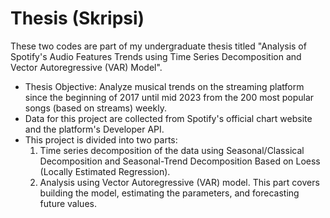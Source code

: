 # Thesis (Skripsi)

These two codes are part of my undergraduate thesis titled "Analysis of Spotify's Audio Features Trends using Time Series Decomposition and Vector Autoregressive (VAR) Model".
- Thesis Objective: Analyze musical trends on the streaming platform since the beginning of 2017 until mid 2023 from the 200 most popular songs (based on streams) weekly.
- Data for this project are collected from Spotify's official chart website and the platform's Developer API.
- This project is divided into two parts:
  1. Time series decomposition of the data using Seasonal/Classical Decomposition and Seasonal-Trend Decomposition Based on Loess (Locally Estimated Regression).
  2. Analysis using Vector Autoregressive (VAR) model. This part covers building the model, estimating the parameters, and forecasting future values. 
